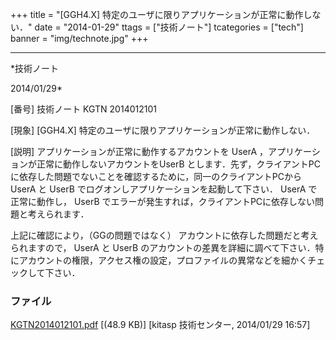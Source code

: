 ﻿+++
title = "[GGH4.X] 特定のユーザに限りアプリケーションが正常に動作しない．"
date = "2014-01-29"
ttags = ["技術ノート"]
tcategories = ["tech"]
banner = "img/technote.jpg"
+++

-----------------------------------------------------------------------------------------------------------------------------

*技術ノート

2014/01/29*


[番号]
技術ノート KGTN 2014012101

[現象]
[GGH4.X] 特定のユーザに限りアプリケーションが正常に動作しない．

[説明]
アプリケーションが正常に動作するアカウントを UserA
，アプリケーションが正常に動作しないアカウントをUserB
とします．先ず，クライアントPCに依存した問題でないことを確認するために，同一のクライアントPCから
UserA と UserB でログオンしアプリケーションを起動して下さい． UserA
で正常に動作し， UserB
でエラーが発生すれば，クライアントPCに依存しない問題と考えられます．

上記に確認により，（GGの問題ではなく）
アカウントに依存した問題だと考えられますので， UserA と UserB
のアカウントの差異を詳細に調べて下さい．特にアカウントの権限，アクセス権の設定，プロファイルの異常などを細かくチェックして下さい．


### ファイル

 
 


[KGTN2014012101.pdf](http://techreport.kitasp.net/attachments/download/1503/KGTN2014012101.pdf)
 [(48.9 KB)] [kitasp 技術センター, 2014/01/29
16:57]


 


 

